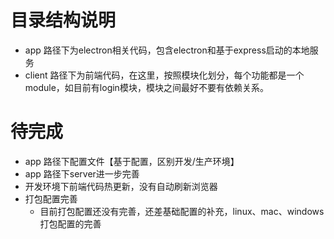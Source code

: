 # 目录结构说明
- app 路径下为electron相关代码，包含electron和基于express启动的本地服务
- client 路径下为前端代码，在这里，按照模块化划分，每个功能都是一个module，如目前有login模块，模块之间最好不要有依赖关系。

# 待完成
- app 路径下配置文件【基于配置，区别开发/生产环境】
- app 路径下server进一步完善
- 开发环境下前端代码热更新，没有自动刷新浏览器
- 打包配置完善
  - 目前打包配置还没有完善，还差基础配置的补充，linux、mac、windows打包配置的完善